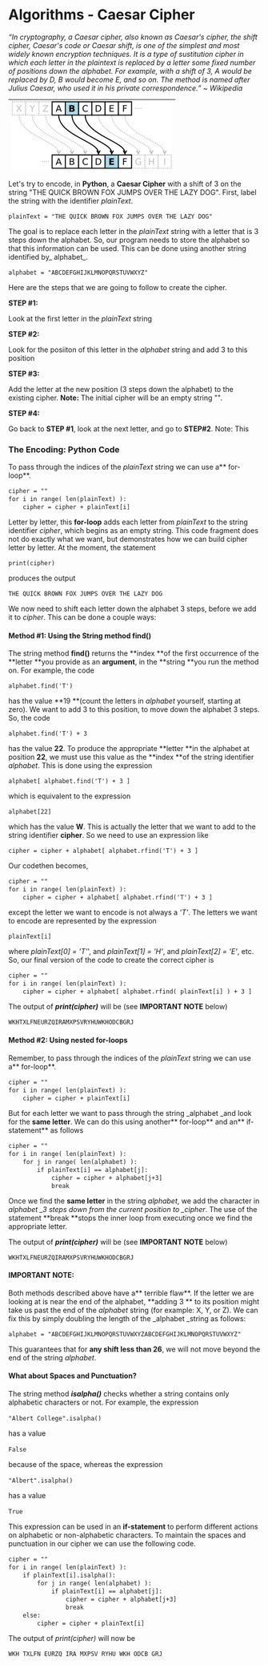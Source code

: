# Algorithms - Caesar Cipher

_“In cryptography, a Caesar cipher, also known as Caesar's cipher, the shift cipher, Caesar's code or Caesar shift, is one of the simplest and most widely known encryption techniques. It is a type of sustitution cipher in which each letter in the plaintext is replaced by a letter some fixed number of positions down the alphabet. For example, with a shift of 3, A would be replaced by D, B would become E, and so on. The method is named after Julius Caesar, who used it in his private correspondence.” ~ Wikipedia_

| ![](/assets/320px-Caesar3.png) |
| :---: |


Let's try to encode, in **Python**, a **Caesar Cipher** with a shift of 3 on the string "THE QUICK BROWN FOX JUMPS OVER THE LAZY DOG".  First, label the string with the identifier _plainText_.

```
plainText = "THE QUICK BROWN FOX JUMPS OVER THE LAZY DOG"
```

The goal is to replace each letter in the _plainText_ string with a letter that is 3 steps down the alphabet.  So, our program needs to store the alphabet so that this information can be used.  This can be done using another string identified by_ alphabet_.

```
alphabet = "ABCDEFGHIJKLMNOPQRSTUVWXYZ"
```

Here are the steps that we are going to follow to create the cipher.

**STEP \#1:**

Look at the first letter in the _plainText_ string

**STEP \#2:**

Look for the posiiton of this letter in the _alphabet_ string and add 3 to this position

**STEP \#3:**

Add the letter at the new position \(3 steps down the alphabet\) to the existing cipher.  **Note:** The initial cipher will be an empty string "".

**STEP \#4:**

Go back to **STEP \#1**, look at the next letter, and go to **STEP\#2**.  Note:  This

### The Encoding:  Python Code

To pass through the indices of the _plainText_ string we can use a** for-loop**.

```
cipher = ""
for i in range( len(plainText) ):
    cipher = cipher + plainText[i]
```

Letter by letter, this **for-loop** adds each letter from _plainText_ to the string identifier _cipher_, which begins as an empty string.  This code fragment does not do exactly what we want, but demonstrates how we can build cipher letter by letter.  At the moment, the statement

```
print(cipher)
```

produces the output

```
THE QUICK BROWN FOX JUMPS OVER THE LAZY DOG
```

We now need to shift each letter down the alphabet 3 steps, before we add it to _cipher_.  This can be done a couple ways:

#### Method \#1:  Using the String method find\(\)

The string method **find\(\)** returns the **index **of the first occurrence of the **letter **you provide as an **argument**, in the **string **you run the method on.  For example, the code

```
alphabet.find('T')
```

has the value **19 **\(count the letters in _alphabet_ yourself, starting at zero\).  We want to add 3 to this position, to move down the alphabet 3 steps.  So, the code

```
alphabet.find('T') + 3
```

has the value **22**.  To produce the appropriate **letter **in the alphabet at position **22**, we must use this value as the **index **of the string identifier _alphabet_.  This is done using the expression

```
alphabet[ alphabet.find('T') + 3 ]
```

which is equivalent to the expression

```
alphabet[22]
```

which has the value **W**.  This is actually the letter that we want to add to the string identifier **cipher**.  So we need to use an expression like

```
cipher = cipher + alphabet[ alphabet.rfind('T') + 3 ]
```

Our codethen becomes,

```
cipher = ""
for i in range( len(plainText) ):
    cipher = cipher + alphabet[ alphabet.rfind('T') + 3 ]
```

except the letter we want to encode is not always a _'T'_.  The letters we want to encode are represented by the expression

```
plainText[i]
```

where _plainText\[0\] = 'T'_', and _plainText\[1\] = 'H'_, and _plainText\[2\] = 'E'_, etc.  So, our final version of the code to create the correct cipher is

```
cipher = ""
for i in range( len(plainText) ):
    cipher = cipher + alphabet[ alphabet.rfind( plainText[i] ) + 3 ]
```

The output of _**print\(cipher\)**_ will be \(see **IMPORTANT NOTE** below\)

```
WKHTXLFNEURZQIRAMXPSVRYHUWKHODCBGRJ
```

#### Method \#2:  Using nested for-loops

Remember, to pass through the indices of the _plainText_ string we can use a** for-loop**.

```
cipher = ""
for i in range( len(plainText) ):
    cipher = cipher + plainText[i]
```

But for each letter we want to pass through the string \_alphabet \_and look for the **same letter**.  We can do this using another** for-loop** and an** if-statement** as follows

```
cipher = ""
for i in range( len(plainText) ):
    for j in range( len(alphabet) ):
        if plainText[i] == alphabet[j]:
            cipher = cipher + alphabet[j+3]
            break
```

Once we find the **same letter** in the string _alphabet_, we add the character in _alphabet \_3 steps down from the current position to \_cipher_.  The use of the statement **break **stops the inner loop from executing once we find the appropriate letter.

The output of _**print\(cipher\)**_ will be \(see **IMPORTANT NOTE** below\)

```
WKHTXLFNEURZQIRAMXPSVRYHUWKHODCBGRJ
```

#### IMPORTANT NOTE:

Both methods described above have a** terrible flaw**.  If the letter we are looking at is near the end of the alphabet, **adding 3 ** to its position might take us past the end of the _alphabet_ string \(for example: X, Y, or Z\).  We can fix this by simply doubling the length of the \_alphabet \_string as follows:

```
alphabet = "ABCDEFGHIJKLMNOPQRSTUVWXYZABCDEFGHIJKLMNOPQRSTUVWXYZ"
```

This guarantees that for **any shift less than 26**, we will not move beyond the end of the string _alphabet_.

#### What about Spaces and Punctuation?

The string method _**isalpha\(\)**_ checks whether a string contains only alphabetic characters or not.  For example, the expression

`"Albert College".isalpha()`

has a value

`False`

because of the space, whereas the expression

`"Albert".isalpha()`

has a value

`True`

This expression can be used in an **if-statement** to perform different actions on alphabetic or non-alphabetic characters.  To maintain the spaces and punctuation in our cipher we can use the following code.

```
cipher = ""
for i in range( len(plainText) ):
    if plainText[i].isalpha():
        for j in range( len(alphabet) ):
            if plainText[i] == alphabet[j]:
                cipher = cipher + alphabet[j+3]
                break
    else:
        cipher = cipher + plainText[i]
```

The output of _print\(cipher\)_ will now be

```
WKH TXLFN EURZQ IRA MXPSV RYHU WKH ODCB GRJ
```



